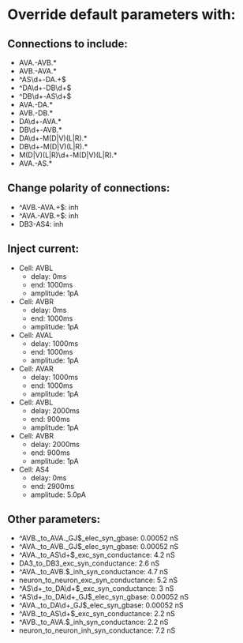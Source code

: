 # Override default parameters with:
## Connections to include:
- AVA.-AVB.*
- AVB.-AVA.*
- ^AS\d+-DA.+$
- ^DA\d+-DB\d+$
- ^DB\d+-AS\d+$
- AVA.-DA.*
- AVB.-DB.*
- DA\d+-AVA.*
- DB\d+-AVB.*
- DA\d+-M(D|V)(L|R).*
- DB\d+-M(D|V)(L|R).*
- M(D|V)(L|R)\d+-M(D|V)(L|R).*
- AVA.-AS.*

## Change polarity of connections:
- ^AVB.-AVA.+$: inh
- ^AVA.-AVB.+$: inh
- DB3-AS4: inh

## Inject current:
- Cell: AVBL
    - delay: 0ms
    - end: 1000ms
    - amplitude: 1pA
- Cell: AVBR
    - delay: 0ms
    - end: 1000ms
    - amplitude: 1pA
- Cell: AVAL
    - delay: 1000ms
    - end: 1000ms
    - amplitude: 1pA
- Cell: AVAR
    - delay: 1000ms
    - end: 1000ms
    - amplitude: 1pA
- Cell: AVBL
    - delay: 2000ms
    - end: 900ms
    - amplitude: 1pA
- Cell: AVBR
    - delay: 2000ms
    - end: 900ms
    - amplitude: 1pA
- Cell: AS4
    - delay: 0ms
    - end: 2900ms
    - amplitude: 5.0pA

## Other parameters:
- ^AVB._to_AVA.\_GJ$_elec_syn_gbase: 0.00052 nS
- ^AVA._to_AVB.\_GJ$_elec_syn_gbase: 0.00052 nS
- ^AVA._to_AS\d+$_exc_syn_conductance: 4.2 nS
- DA3_to_DB3_exc_syn_conductance: 2.6 nS
- ^AVA._to_AVB.$_inh_syn_conductance: 4.7 nS
- neuron_to_neuron_exc_syn_conductance: 5.2 nS
- ^AS\d+_to_DA\d+$_exc_syn_conductance: 3 nS
- ^AS\d+_to_DA\d+\_GJ$_elec_syn_gbase: 0.00052 nS
- ^AVA._to_DA\d+\_GJ$_elec_syn_gbase: 0.00052 nS
- ^AVB._to_AS\d+$_exc_syn_conductance: 2.2 nS
- ^AVB._to_AVA.$_inh_syn_conductance: 2.2 nS
- neuron_to_neuron_inh_syn_conductance: 7.2 nS

